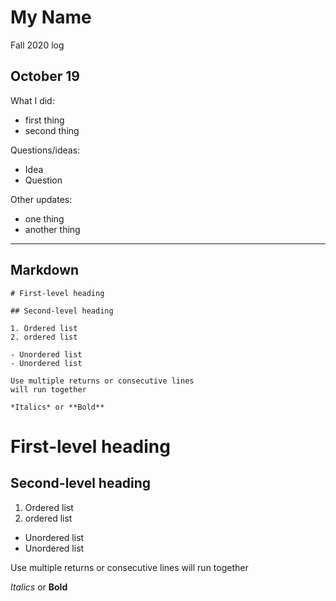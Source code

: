 # My Name
Fall 2020 log

## October 19

What I did:
- first thing
- second thing

Questions/ideas:
- Idea
- Question

Other updates:
- one thing
- another thing

---

## Markdown

```
# First-level heading

## Second-level heading

1. Ordered list
2. ordered list

- Unordered list
- Unordered list

Use multiple returns or consecutive lines
will run together

*Italics* or **Bold**

```

# First-level heading

## Second-level heading

1. Ordered list
2. ordered list

- Unordered list
- Unordered list

Use multiple returns or consecutive lines
will run together

*Italics* or **Bold**
